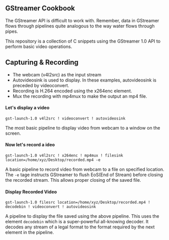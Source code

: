 ## GStreamer Cookbook

The GStreamer API is difficult to work with. Remember, data in GStreamer flows through pipelines quite analogous to the way water flows through pipes.

This repository is a collection of C snippets using the GStreamer 1.0 API to perform basic video operations. 

## Capturing & Recording
- The webcam (v4l2src) as the input stream
- Autovideosink is used to display. In these examples, autovideosink is preceded by videoconvert.
- Recording is H.264 encoded using the x264enc element.
- Mux the recording with mp4mux to make the output an mp4 file.

#### Let's display a video
`gst-launch-1.0 v4l2src ! videoconvert ! autovideosink`

The most basic pipeline to display video from webcam to a window on the screen.


#### Now let's record a ideo
`gst-launch-1.0 v4l2src ! x264enc ! mp4mux ! filesink location=/home/xyz/Desktop/recorded.mp4 -e`

A basic pipeline to record video from webcam to a file on specified location. The `-e` tage instructs GStreamer to flush EoS(End of Stream) before closing the recorded stream. This allows proper closing of the saved file. 

#### Display Recorded Video
`gst-launch-1.0 filesrc location=/home/xyz/Desktop/recorded.mp4 ! decodebin ! videoconvert ! autovideosink`

A pipeline to display the file saved using the above pipeline. This uses the element `decodebin` which is a super-powerful all-knowing decoder. It decodes any stream of a legal format to the format required by the next element in the pipeline. 
